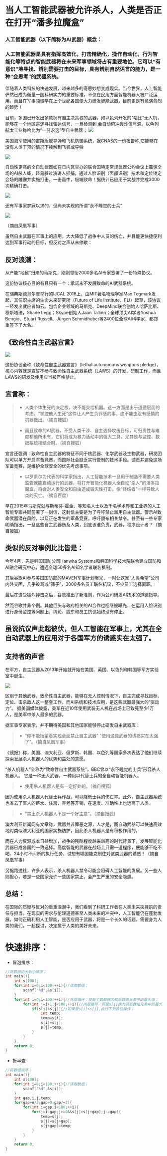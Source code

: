 
# 当人工智能武器被允许杀人，人类是否正在打开“潘多拉魔盒”

### 人工智能武器（以下简称为AI武器）概念：

### 人工智能武器是具有指挥高效化，打击精确化，操作自动化，行为智能化等特点的智能武器将在未来军事领域将占有重要地位。它可以“有意识”地寻找、辨别需要打击的目标，具有辨别自然语言的能力，是一种“会思考”的武器系统。

伴随着人类科技的快速发展，越来越多的奇思妙想变成现实。当今世界，人工智能俨然已成为衡量一国科研实力的重要标准，不仅在民用方面智能机器人被广泛运用，而且在军事领域早在上个世纪各国便大力研发智能武器，目前更是有愈演愈烈的趋势！


目前，多国已开发出多款拥有自主决策权的武器，如以色列开发的"哈比"无人机，能够在一个地区巡逻寻找雷达信号，一旦检测到,会自动俯冲轰炸信号源。以色列航太工业称哈比为“一劳永逸”型自主武器；
![](images/42.jpg)

美国海军使用的宙斯盾舰导弹和飞机防御系统，据CNAS的一份报告称,它能够在没有人类干预的情况下接触到飞机或导弹

![](images/43.jpg)

自动性更高的全自动武器如在日内瓦举办的联合国特定常规武器公约会议上震惊全场的AI杀人蜂，轻易躲过演讲人抓捕，通过人脸识别（面部识别）技术和定位锁定会场的雕像并实施打击，一击而中，极端致命！据统计已应用于实战并完成3000次精确打击。

![](images/45.jpg)



还有军事家梦寐以求的，但尚未实现的所谓“永不睡觉的士兵”

![](images/44.jpg)

（摘自凤凰军事）

虽然自主武器在军事上的应用，大大降低了战争中人员的伤亡，并且能更快捷便利达到军事行动的目标，但反对之声从未停歇：

## 反对浪潮：

从产能“地狱”归来的马斯克，刚刚领衔2000多名AI专家签署了一份特殊协议。

这份协议核心目的有且只有一个：承诺永不发展致命的AI武器系统。

在瑞典斯德哥尔摩举行的IJCAL 2018上，由MIT著名物理学家Max Tegmark发起，其任职主席的生命未来研究所（Future of Life Institute，FLI）起草，该协议一经发出就应者如云。包含企业领域的马斯克、DeepMind联合创始人哈萨比斯、穆斯塔法，Shane Legg；Skype创始人Jaan Tallinn；全球顶尖AI学者Yoshua Bengio、Stuart Russell、Jürgen Schmidhuber等2400位全球AI科学家，都郑重签下了大名。

## 《致命性自主武器宣言》 

![](images/46.jpg)

这份协议全称《致命性自主武器宣言》（lethal autonomous weapons pledge），核心内容就是宣誓不参与致命性自主武器系统（LAWS）的开发、研制工作，而且LAWS的研发及使用应当被严格禁止。

## 宣言称：

>* 人类个体生死的决定权，决不能交给机器。这一方面是出于道德层面的考虑，“掌控他人生死”这件让人产生负罪感的事，绝不能由没有感情的机器做出。（摘自搜狐）

>* 而且致命的AI武器，不受人类干涉、自主选择攻击目标，可归责性与难度都前所未有，它们将成为暴力活动中的强大工具，尤其是与监控、数据系统相结合时。（摘自搜狐）

宣言还强调：致命性自主武器的特征不同于核武器、化学武器及生物武器，研发团队可以单方开启军备竞赛，而国际社会缺乏实行管制的技术手段。谴责并避免这场军备竞赛，是维护全球安全的优先考虑事项。

>* 以罗素尔为代表的科学家指出，人工智能技术一旦用于制造不需要人类监管就能自动运行的武器，将打开智能化机器人全自动“杀人”的潘多拉魔盒，将会对人类安全和自由造成毁灭性打击。像“终结者”一样导致人类的灭亡。（摘自百度）

早在2015年马斯克就与斯蒂芬-霍金、等知名人士以及千名学术界和工业界的人工智能专家共同签署了一封信，这封信主要是为了呼吁禁止滥用自主武器。警示AI致命武器潜在风险，以及正在发生的军备竞赛，呼吁颁布相关禁令。甚至有一些专家明确指出，一旦这些自主武器伤及人类，到底该谁负责，武器，程序设计者？（摘自搜狐）
## 类似的反对事例比比皆是：

今年4月，先是韩国国防公司Hanwha Systems和韩国科学技术院联合建立国防和AI融合研究中心，遭遇全球50多名AI知名学者联名抵制。

其后谷歌AI参与美国国防部的MAVEN军事计划曝光，一时让这家“人类希望”公司内外交困，几乎被骂成“筛子”，3000多名员工联名抗议，不少员工选择离职。

最后在遭受猛烈抨击之后，谷歌推出了新准则，作为公司研发AI技术的道德指导。

然而谷歌并非个例。其他巨头与政府相关的AI合作也相继被曝光，在运用人脸识别进行身份监控等问题上，舆论、股东和员工抗议始终没有停止。

## 虽说抗议声此起彼伏，但人工智能在军事上，尤其在全自动武器上的应用对于各国军方的诱惑实在太强了。

## 支持者的声音

在军方，自主武器从2013年开始就开始在美国、英国、以色列和韩国等军方实验室中诞生。

![](images/47.jpg)

区别于其他武器，致命性自主武器，能够在无人控制情况下，自主完成寻找目标、定位、击杀敌人这一整套工作，而AI系统和技术应用，是这些武器最强大的“驱动力”。
据美国媒体披露，美军在近10年使用武装无人机在战场上已致死至少1万人，是美军中杀人最多的武器。

据军事专家表示，并不期待美国和其他国家能够停止研发自主武器库：

>* “你不能指望着实现全面禁止自主武器” “使用这些武器的诱惑实在太强了”。（摘自凤凰军事）

《镜报》称，美国、澳大利亚、俄罗斯、韩国、以色列等国家多次表达了他们继续探索发展杀人机器人的优势和益处的意愿。

“杀人机器人”全称为“致命性自主武器系统”，BBC曾以“永不睡觉的士兵”形容杀人机器人。
它是一种无人武器，一种用以代替士兵的全自动智能机器人。

>* 使用杀人机器人是有一定好处的。（摘自搜狐）

因为使用杀人机器人代替士兵作战，可以降低士兵的伤亡率。此外，自主武器系统也省去了军人的薪水、住房、养老等开销，在速度、准确性上也远高于人类。

>* “禁止杀人机器人不是一个好主意”。（摘自搜狐）

澳大利亚新闻网有文章称，武器并非罪恶之源，人才是，而自动武器可以快速高效地对类似澳大利亚的国家实施防护，因此杀人机器人是有积极作用的。

而在人力资源成本日益增加，战争的残酷程度越来越高的时代背景下，发展智能化武器已成各国的一致选择。高度智能的武器在战场上只需一道程序，便能够不吃不喝、24小时不间断的执行任务，试想有哪国能克制住对这类武器的诱惑！（摘自凤凰军事）

另据路透社，许多人表示，杀人机器人禁令可能会阻碍人工智能的发展。另一些人则担心，若是一些国家允许一些国家禁止，会产生严重的安全隐患。

## 总结：

在国际的质疑与反对的重重浪潮中，我们看到了科研工作者在人类未来抉择前的责任与担当。在现实的需求与伦理道德甚至人类未来的冲突中，人工智能仍在蓬勃发展。如何正确利用人工智能，是否应用于武器，将是一个长久的话题。需要身为人类的我们，一起探讨，决定属于人类的美好未来。

#  快速排序：
* 冒泡排序：
```c
//将数组由大到小排序；
int main(){
    int s[100];
    for(int i=0;i<100;++i){//读取数组；
        scanf("%d",&s[i]);
    }
    for(int i=0;i<100;++i){//外层循环：使每个数都换为其后数组元素中的最大值；
        for(int j=i+1;j<100;++i){//内层循环：将是s[i]换为其后数组元素中的最大值换位；
            if(s[i]<s[j]){//如果是s[i]<s[j],执行下列换位操作；
                int temp;
                temp=s[i];
                s[i]=s[j];
                s[j]=temp;
            }
        }
    }
    return 0;
}
```
* 折半查
```c
//将数组排序；
int main(){
    int s[100];
    for(int i=0;i<100;++i){//读取数组；
        scanf("%d",&s[i]);
    }
    int gap,i,j,temp;
    for(gap=n/2;gap>0;gap/=2){
        for(int i=gap;i<100;++i){
            for(j=i-gap;j>=0&&s[j]>s[j+gap];j-=gap){
                temp=s[j];
                s[j]=s[j+gap];
                s[j+gap]=temp;
            }
        }
    }
    return 0;
}
```